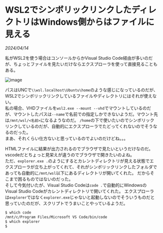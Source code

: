 # WSL2でシンボリックリンクしたディレクトリはWindows側からはファイルに見える

<i>2024/04/14</i>

私がWSL2を使う場合はコンソールからかVisual Studio Code経由が多いのだが、ちょっとファイルを見たいだけならエクスプローラを使って直接見ることもある。  

![image](https://github.com/hirokuma/hirokuma.github.io/assets/193099/d8f0d63a-c6e6-4409-b812-4bd5e385e556)

パスはUNCで`\\wsl.localhost\Ubuntu\home`のような感じになっているのだが、WSL2でシンボリックリンクしているファイルやディレクトリにはそれが使えない。  
私の場合、VHDファイルを`wsl2.exe --mount --vhd`でマウントしているのだが、マウントしたパスは`--name`で名前での指定しかできないようだ。マウント先は`/mnt/wsl/<名前>`になるようなのだ。
`/home`の下で使いたいのでシンボリックリンクしているのだが、自動的にエクスプローラでたどってくれないのでそうなるのだった。  
まあ、それくらい仕方ないと思っているのでよいのだけどね。。。  
  
HTMLファイルに結果が出力されるのでブラウザで見たいというだけなのだ。vscodeだとちょっと見栄えが違うのでブラウザで開きたいのよね。  
ただ、`explorer.exe .`のようにするとカレントディレクトリが見える状態でエクスプローラが立ち上がってくれて、それがシンボリックリンクしたフォルダであっても自動的に`/mnt/wsl`以下にあるディレクトリが開いてくれた。
だからそこまで困るものではないのだった。  
そして今気付いたが、Visual Studio Codeは`code .`で自動的にWindowsのVisual Studio Codeがカレントディレクトリで開いてくれた。
エクスプローラは`explorer`ではなく`explorer.exe`じゃないと起動しないのでそういうものだと思っていたのだが、スクリプトでうまいことやっているようだ。

```bash
$ which code
/mnt/c/Program Files/Microsoft VS Code/bin/code
$ which explorer
$
```
